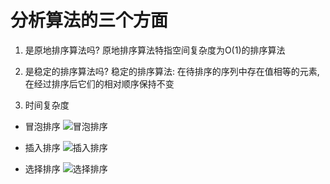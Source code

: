 # 分析算法的三个方面

1. 是原地排序算法吗?
原地排序算法特指空间复杂度为O(1)的排序算法

2. 是稳定的排序算法吗?
稳定的排序算法: 在待排序的序列中存在值相等的元素, 在经过排序后它们的相对顺序保持不变

3. 时间复杂度

- 冒泡排序
![冒泡排序](https://user-gold-cdn.xitu.io/2017/3/16/e5ffe75c2317e733ba62e4fd0bdf818f.gif?imageView2/0/w/1280/h/960/format/webp/ignore-error/1)

- 插入排序
![插入排序](https://user-gold-cdn.xitu.io/2017/3/16/efb234fbc249dc93564db1bcac130c16.gif?imageView2/0/w/1280/h/960/format/webp/ignore-error/1)

- 选择排序
![选择排序](https://user-gold-cdn.xitu.io/2017/3/16/4665a3442b180c46d0223d2be55a9d50.gif?imageView2/0/w/1280/h/960/format/webp/ignore-error/1)
